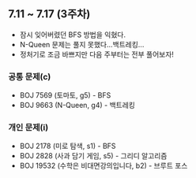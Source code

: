 ## 7.11 ~ 7.17 (3주차)

- 잠시 잊어버렸던 BFS 방법을 익혔다.
- N-Queen 문제는 풀지 못했다...백트레킹...
- 정처기로 조금 바쁘지만 다음 주부터는 전부 풀어보자!

### 공통 문제(c)
- BOJ 7569 (토마토, g5) - BFS
- BOJ 9663 (N-Queen, g4) - 백트레킹

### 개인 문제(i)
- BOJ 2178 (미로 탐색, s1) - BFS
- BOJ 2828 (사과 담기 게임, s5) - 그리디 알고리즘
- BOJ 19532 (수학은 비대면강의입니다, b2) - 브루트 포스